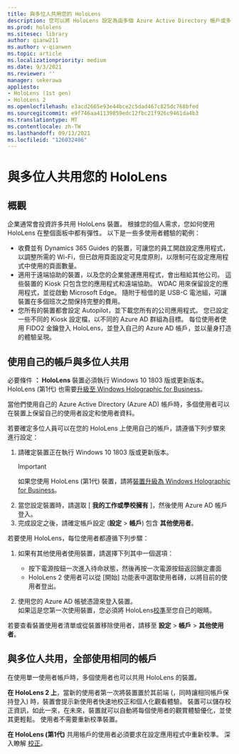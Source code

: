```yaml
---
title: 與多位人共用您的 HoloLens
description: 您可以將 HoloLens 設定為由多個 Azure Active Directory 帳戶或多個使用單一帳戶的使用者所共用。
ms.prod: hololens
ms.sitesec: library
author: qianw211
ms.author: v-qianwen
ms.topic: article
ms.localizationpriority: medium
ms.date: 9/3/2021
ms.reviewer: ''
manager: sekerawa
appliesto:
- HoloLens (1st gen)
- HoloLens 2
ms.openlocfilehash: e3acd2665e93e44bce2c5dad467c825dc768bfed
ms.sourcegitcommit: e9f746aa41139859edc12fbc21f926c9461da4b3
ms.translationtype: MT
ms.contentlocale: zh-TW
ms.lasthandoff: 09/13/2021
ms.locfileid: "126032406"
---
```

# <a name="share-your-hololens-with-multiple-people"></a>與多位人共用您的 HoloLens

## <a name="overview"></a>概觀
企業通常會投資許多共用 HoloLens 裝置。 根據您的個人需求，您如何使用 HoloLens 在整個面板中都有彈性。 以下是一些多使用者體驗的範例： 

- 收費並有 Dynamics 365 Guides 的裝置，可讓您的員工開啟設定應用程式，以調整所需的 Wi-Fi，但已啟用頁面設定可見度原則，以限制可在設定應用程式中使用的頁面數量。
- 適用于遠端協助的裝置，以及您的企業營運應用程式，會出租給其他公司。 這些裝置的 Kiosk 只包含您的應用程式和遠端協助。 WDAC 用來保留設定的應用程式，並從啟動 Microsoft Edge。 隨附于租借的是 USB-C 電池組，可讓裝置在多個班次之間保持完整的費用。
- 您所有的裝置都會設定 Autopilot，並下載您所有的公司應用程式。 您已設定一些不同的 Kiosk 設定檔，以不同的 Azure AD 群組為目標。 每位使用者使用 FIDO2 金鑰登入 HoloLens，並登入自己的 Azure AD 帳戶，並以量身打造的體驗呈現。



## <a name="share-with-multiple-people-each-using-their-own-account"></a>使用自己的帳戶與多位人共用

必要條件 **： HoloLens** 裝置必須執行 Windows 10 1803 版或更新版本。  HoloLens (第1代) 也需要[升級至 Windows Holographic for Business](hololens-upgrade-enterprise.md)。

當他們使用自己的 Azure Active Directory (Azure AD) 帳戶時，多個使用者可以在裝置上保留自己的使用者設定和使用者資料。

若要確定多位人員可以在您的 HoloLens 上使用自己的帳戶，請遵循下列步驟來進行設定：

1. 請確定裝置正在執行 Windows 10 1803 版或更新版本。
   > [!IMPORTANT]
   > 如果您使用 HoloLens (第1代) 裝置，請將[裝置升級為 Windows Holographic for Business](hololens1-upgrade-enterprise.md)。
1. 當您設定裝置時，請選取 [ **我的工作或學校擁有** ]，然後使用 Azure AD 帳戶登入。
1. 完成設定之後，請確定帳戶設定 (**設定**  >  **帳戶**) 包含 **其他使用者**。

若要使用 HoloLens，每位使用者都遵循下列步驟：

1. 如果有其他使用者使用裝置，請選擇下列其中一個選項：
   - 按下電源按鈕一次進入待命狀態，然後再按一次電源按鈕返回鎖定畫面
   - HoloLens 2 使用者可以從 [開始] 功能表中選取使用者磚，以將目前的使用者登出。

1. 使用您的 Azure AD 帳號憑證來登入裝置。  
    如果這是您第一次使用裝置，您必須將 HoloLens[校準](hololens-calibration.md)至您自己的眼睛。

若要查看裝置使用者清單或從裝置移除使用者，請移至 **設定**  >  **帳戶**  >  **其他使用者**。

## <a name="share-with-multiple-people-all-using-the-same-account"></a>與多位人共用，全部使用相同的帳戶

在使用單一使用者帳戶時，多個使用者也可以共用 HoloLens 的裝置。

**在 HoloLens 2 上**，當新的使用者第一次將裝置置於其前端 (，同時讓相同帳戶保持登入) 時，裝置會提示新使用者快速地校正和個人化觀看體驗。 裝置可以儲存校正資訊，如此一來，在未來，裝置就可以自動將每個使用者的觀賞體驗優化，並使其更輕鬆。 使用者不需要重新校準裝置。

**在 HoloLens (第1代)** 共用帳戶的使用者必須要求在設定應用程式中重新校準。  深入瞭解 [校正](hololens-calibration.md)。